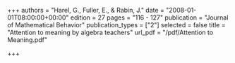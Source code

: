 +++
authors = "Harel, G., Fuller, E., & Rabin, J."
date = "2008-01-01T08:00:00+00:00"
edition = 27
pages = "116 - 127"
publication = "Journal of Mathematical Behavior"
publication_types = ["2"]
selected = false
title = "Attention to meaning by algebra teachers"
url_pdf = "/pdf/Attention to Meaning.pdf"

+++
